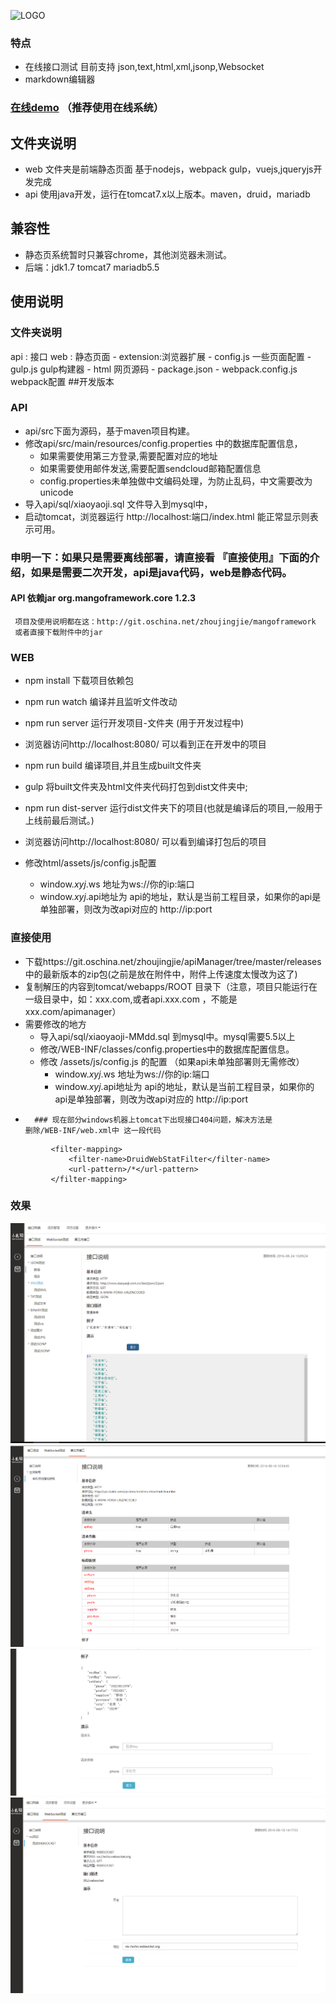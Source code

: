 ![LOGO](http://www.xiaoyaoji.com.cn/assets/img/logo/full.png)

### 特点
   * 在线接口测试 目前支持 json,text,html,xml,jsonp,Websocket
   * markdown编辑器

### [在线demo](http://www.xiaoyaoji.com.cn/) （推荐使用在线系统）
	
## 文件夹说明
* web 文件夹是前端静态页面 基于nodejs，webpack gulp，vuejs,jqueryjs开发完成
* api 使用java开发，运行在tomcat7.x以上版本。maven，druid，mariadb

## 兼容性
* 静态页系统暂时只兼容chrome，其他浏览器未测试。
* 后端：jdk1.7 tomcat7  mariadb5.5


## 使用说明
### 文件夹说明
 api : 接口
 web : 静态页面
    - extension:浏览器扩展
    - config.js 一些页面配置
    - gulp.js   gulp构建器
    - html 网页源码
    - package.json 
    - webpack.config.js webpack配置
##开发版本
### API
 * api/src下面为源码，基于maven项目构建。
 * 修改api/src/main/resources/config.properties 中的数据库配置信息，
    * 如果需要使用第三方登录,需要配置对应的地址
    * 如果需要使用邮件发送,需要配置sendcloud邮箱配置信息
    * config.properties未单独做中文编码处理，为防止乱码，中文需要改为unicode
 * 导入api/sql/xiaoyaoji.sql 文件导入到mysql中，
 * 启动tomcat，浏览器运行 http://localhost:端口/index.html 能正常显示则表示可用。

### 申明一下：如果只是需要离线部署，请直接看 『直接使用』下面的介绍，如果是需要二次开发，api是java代码，web是静态代码。

#### API 依赖jar  org.mangoframework.core 1.2.3
     项目及使用说明都在这：http://git.oschina.net/zhoujingjie/mangoframework
     或者直接下载附件中的jar
### WEB
  * npm install 下载项目依赖包 
  * npm run watch 编译并且监听文件改动
  * npm run server 运行开发项目-文件夹 (用于开发过程中)
  * 浏览器访问http://localhost:8080/ 可以看到正在开发中的项目

  * npm run build 编译项目,并且生成built文件夹
  * gulp 将built文件夹及html文件夹代码打包到dist文件夹中;
  * npm run dist-server 运行dist文件夹下的项目(也就是编译后的项目,一般用于上线前最后测试。)
  * 浏览器访问http://localhost:8080/ 可以看到编译打包后的项目

  * 修改html/assets/js/config.js配置
      * window._xyj_.ws 地址为ws://你的ip:端口
      * window._xyj_.api地址为 api的地址，默认是当前工程目录，如果你的api是单独部署，则改为改api对应的 http://ip:port 

### 直接使用

   *  下载https://git.oschina.net/zhoujingjie/apiManager/tree/master/releases 中的最新版本的zip包(之前是放在附件中，附件上传速度太慢改为这了)
   * 复制解压的内容到tomcat/webapps/ROOT 目录下（注意，项目只能运行在一级目录中，如：xxx.com,或者api.xxx.com ，不能是xxx.com/apimanager）
   * 需要修改的地方
       *  导入api/sql/xiaoyaoji-MMdd.sql 到mysql中。mysql需要5.5以上
       *  修改/WEB-INF/classes/config.properties中的数据库配置信息。
       *  修改 /assets/js/config.js 的配置 （如果api未单独部署则无需修改）
           * window._xyj_.ws 地址为ws://你的ip:端口
           * window._xyj_.api地址为 api的地址，默认是当前工程目录，如果你的api是单独部署，则改为改api对应的 http://ip:port 
   *       ### 现在部分windows机器上tomcat下出现接口404问题，解决方法是
         删除/WEB-INF/web.xml中 这一段代码
 ```
          <filter-mapping>
              <filter-name>DruidWebStatFilter</filter-name>
              <url-pattern>/*</url-pattern>
          </filter-mapping>
 ```


### 效果
![基本](img/basic.png)
![基本](img/third1.png)
![基本](img/third2.png)
![基本](img/ws.png)
    